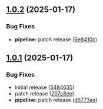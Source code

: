 ## [1.0.2](https://github.com/davitp/mirocli/compare/v1.0.1...v1.0.2) (2025-01-17)


### Bug Fixes

* **pipeline:** patch release ([6e8410c](https://github.com/davitp/mirocli/commit/6e8410c15c1fb841524c4754de285f6d10ce21b4))

## [1.0.1](https://github.com/davitp/mirocli/compare/v1.0.0...v1.0.1) (2025-01-17)


### Bug Fixes

* initial release ([3484635](https://github.com/davitp/mirocli/commit/348463538b4c2077fcdeb50d3306a1f344c437ec))
* patch release ([207c8ee](https://github.com/davitp/mirocli/commit/207c8eeb46b5177eccbb43f8ffc34293d6ca2bbc))
* **pipeline:** patch release ([d6773aa](https://github.com/davitp/mirocli/commit/d6773aaaf55479e863df450bb40750806d04dc0a))
